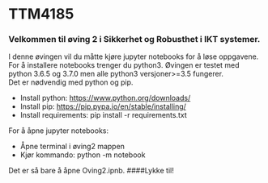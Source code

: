 # TTM4185
### Velkommen til øving 2 i Sikkerhet og Robusthet i IKT systemer.

I denne øvingen vil du måtte kjøre jupyter notebooks for å løse oppgavene.
For å installere notebooks trenger du python3.
Øvingen er testet med python 3.6.5 og 3.7.0 men alle python3 versjoner>=3.5 fungerer.\
Det er nødvendig med python og pip.
 * Install python: https://www.python.org/downloads/
 * Install pip: https://pip.pypa.io/en/stable/installing/
 * Install requirements: pip install -r requirements.txt

For å åpne jupyter notebooks:
 * Åpne terminal i øving2 mappen
 * Kjør kommando: python -m notebook

Det er så bare å åpne Oving2.ipnb. 
####Lykke til!
